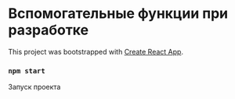 # Вспомогательные функции при разработке

This project was bootstrapped with [Create React App](https://github.com/facebook/create-react-app).

### `npm start`

Запуск проекта


